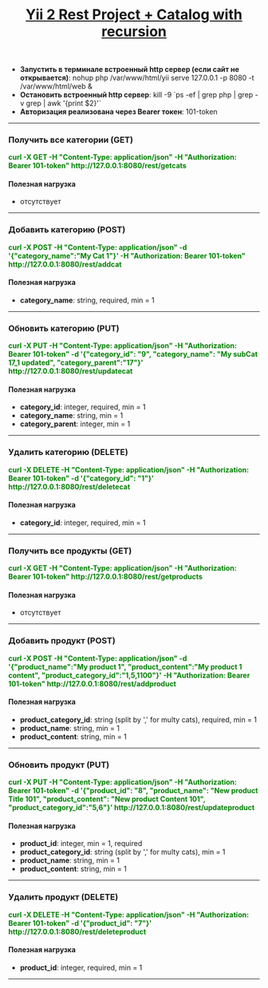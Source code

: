 <p align="center">
  <a href="https://anira-web.ru/" target="_blank"><h1 align="center">Yii 2 Rest Project + Catalog with recursion</h1></a>
  <br>
</p>

<div class="site-about">
  <ul>
    <li><b>Запустить в терминале встроенный http сервер (если сайт не открывается)</b>: nohup php /var/www/html/yii serve 127.0.0.1 -p 8080 -t /var/www/html/web &
    </li>
    <li><b>Остановить встроенный http сервер</b>: kill -9 `ps -ef | grep php | grep -v grep | awk '{print $2}'`</li>
    <li><b>Авторизация реализована через Bearer токен</b>: 101-token</li>
  </ul>

  <hr>

  <h3>Получить все категории (GET)</h3>
  <p style="color:green;font-weight:bold;">curl -X GET -H "Content-Type: application/json" -H "Authorization: Bearer
    101-token"
  http://127.0.0.1:8080/rest/getcats</p>

  <h4>Полезная нагрузка</h4>
  <ul>
    <li>отсутствует</li>
  </ul>

  <hr>

  <h3>Добавить категорию (POST)</h3>
  <p style="color:green;font-weight:bold;">curl -X POST -H "Content-Type: application/json" -d '{"category_name":"My
    Cat 1"}' -H "Authorization: Bearer
  101-token" http://127.0.0.1:8080/rest/addcat</p>
  <h4>Полезная нагрузка</h4>
  <ul>
    <li><b>category_name</b>: string, required, min = 1</li>
  </ul>

  <hr>

  <h3>Обновить категорию (PUT)</h3>
  <p style="color:green;font-weight:bold;">curl -X PUT -H "Content-Type: application/json" -H "Authorization: Bearer
    101-token" -d '{"category_id": "9", "category_name": "My subCat 17_1 updated", "category_parent":"17"}'
  http://127.0.0.1:8080/rest/updatecat</p>
  <h4>Полезная нагрузка</h4>
  <ul>
    <li><b>category_id</b>: integer, required, min = 1</li>
    <li><b>category_name</b>: string, min = 1</li>
    <li><b>category_parent</b>: integer, min = 1</li>
  </ul>

  <hr>

  <h3>Удалить категорию (DELETE)</h3>
  <p style="color:green;font-weight:bold;">curl -X DELETE -H "Content-Type: application/json" -H "Authorization:
  Bearer 101-token" -d '{"category_id": "1"}' http://127.0.0.1:8080/rest/deletecat</p>
  <h4>Полезная нагрузка</h4>
  <ul>
    <li><b>category_id</b>: integer, required, min = 1</li>
  </ul>

  <hr>

  <h3>Получить все продукты (GET)</h3>
  <p style="color:green;font-weight:bold;">curl -X GET -H "Content-Type: application/json" -H "Authorization: Bearer
    101-token"
  http://127.0.0.1:8080/rest/getproducts</p>

  <h4>Полезная нагрузка</h4>
  <ul>
    <li>отсутствует</li>
  </ul>

  <hr>

  <h3>Добавить продукт (POST)</h3>
  <p style="color:green;font-weight:bold;">curl -X POST -H "Content-Type: application/json" -d '{"product_name":"My
    product 1", "product_content":"My product 1 content", "product_category_id":"1,5,1100"}' -H "Authorization:
  Bearer 101-token" http://127.0.0.1:8080/rest/addproduct</p>
  <h4>Полезная нагрузка</h4>
  <ul>
    <li><b>product_category_id</b>: string (split by ',' for multy cats), required, min = 1</li>
    <li><b>product_name</b>: string, min = 1</li>
    <li><b>product_content</b>: string, min = 1</li>
  </ul>

  <hr>

  <h3>Обновить продукт (PUT)</h3>
  <p style="color:green;font-weight:bold;">curl -X PUT -H "Content-Type: application/json" -H "Authorization: Bearer
    101-token" -d '{"product_id": "8", "product_name": "New product Title 101", "product_content": "New product Content 101", "product_category_id":"5,6"}'
  http://127.0.0.1:8080/rest/updateproduct</p>
  <h4>Полезная нагрузка</h4>
  <ul>
    <li><b>product_id</b>: integer, min = 1, required</li>
    <li><b>product_category_id</b>: string (split by ',' for multy cats), min = 1</li>
    <li><b>product_name</b>: string, min = 1</li>
    <li><b>product_content</b>: string, min = 1</li>
  </ul>

  <hr>

  <h3>Удалить продукт (DELETE)</h3>
  <p style="color:green;font-weight:bold;">curl -X DELETE -H "Content-Type: application/json" -H "Authorization: Bearer 101-token" -d '{"product_id": "7"}' http://127.0.0.1:8080/rest/deleteproduct</p>
  <h4>Полезная нагрузка</h4>
  <ul>
    <li><b>product_id</b>: integer, required, min = 1</li>
  </ul>

  <hr>

</div>
